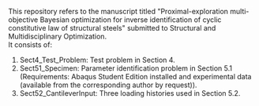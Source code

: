 This repository refers to the manuscript titled "Proximal-exploration multi-objective Bayesian optimization for inverse identification of cyclic constitutive law of structural steels" submitted to Structural and Multidisciplinary Optimization.\
It consists of:
  1. Sect4_Test_Problem: Test problem in Section 4.
  2. Sect51_Specimen: Parameter identification problem in Section 5.1 (Requirements: Abaqus Student Edition installed and experimental data (available from the corresponding author by request)).
  3. Sect52_CantileverInput: Three loading histories used in Section 5.2.
